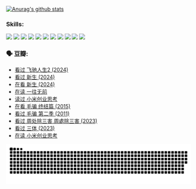 
[![Anurag's github stats](https://github-readme-stats.vercel.app/api?username=w940853815)](https://github.com/anuraghazra/github-readme-stats)

### Skills:

<code><img height="32" src="https://cdn.jsdelivr.net/npm/simple-icons@v5/icons/python.svg"></code>
<code><img height="32" src="https://cdn.jsdelivr.net/npm/simple-icons@v5/icons/javascript.svg"></code>
<code><img height="32" src="https://cdn.jsdelivr.net/npm/simple-icons@v5/icons/django.svg"></code>
<code><img height="32" src="https://cdn.jsdelivr.net/npm/simple-icons@v5/icons/flask.svg"></code>
<code><img height="32" src="https://cdn.jsdelivr.net/npm/simple-icons@v5/icons/vuetify.svg"></code>
<code><img height="32" src="https://cdn.jsdelivr.net/npm/simple-icons@v5/icons/git.svg"></code>
<code><img height="32" src="https://cdn.jsdelivr.net/npm/simple-icons@v5/icons/docker.svg"></code>
<code><img height="32" src="https://cdn.jsdelivr.net/npm/simple-icons@v5/icons/postgresql.svg"></code>
<code><img height="32" src="https://cdn.jsdelivr.net/npm/simple-icons@v5/icons/elasticsearch.svg"></code>
<code><img height="32" src="https://cdn.jsdelivr.net/npm/simple-icons@v5/icons/macos.svg"></code>
<code><img height="32" src="https://cdn.jsdelivr.net/npm/simple-icons@v5/icons/linux.svg"></code>

### 🗣 豆瓣:

<!-- DOUBAN-ACTIVITIES:START -->
- [看过 飞驰人生2‎ (2024)](https://www.douban.com/people/136069238/status/4616048805/?_i=16408870)
- [看过 新生‎ (2024)](https://www.douban.com/people/136069238/status/4612373431/?_i=16408870)
- [在看 新生‎ (2024)](https://www.douban.com/people/136069238/status/4607441062/?_i=16408870)
- [在读 一往无前](https://www.douban.com/people/136069238/status/4590507310/?_i=16408870)
- [读过 小米创业思考](https://www.douban.com/people/136069238/status/4590506983/?_i=16408870)
- [在看 毛骗 终结篇‎ (2015)](https://www.douban.com/people/136069238/status/4581971924/?_i=16408870)
- [看过 毛骗 第二季‎ (2011)](https://www.douban.com/people/136069238/status/4581971810/?_i=16408870)
- [看过 周处除三害 周處除三害‎ (2023)](https://www.douban.com/people/136069238/status/4575646701/?_i=16408870)
- [看过 三体‎ (2023)](https://www.douban.com/people/136069238/status/4574263039/?_i=16408870)
- [在读 小米创业思考](https://www.douban.com/people/136069238/status/4572047905/?_i=16408870)
<!-- DOUBAN-ACTIVITIES:END -->


![Snake animation](https://raw.githubusercontent.com/w940853815/w940853815/output/github-contribution-grid-snake.svg)

<!--
**w940853815/w940853815** is a ✨ _special_ ✨ repository because its `README.md` (this file) appears on your GitHub profile.

Here are some ideas to get you started:

- 🔭 I’m currently working on ...
- 🌱 I’m currently learning ...
- 👯 I’m looking to collaborate on ...
- 🤔 I’m looking for help with ...
- 💬 Ask me about ...
- 📫 How to reach me: ...
- 😄 Pronouns: ...
- ⚡ Fun fact: ...
-->
